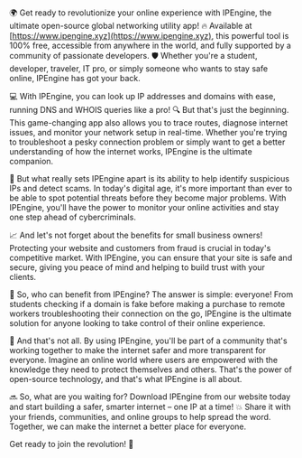 🌍 Get ready to revolutionize your online experience with IPEngine, the ultimate open-source global networking utility app! 🔥 Available at [https://www.ipengine.xyz](https://www.ipengine.xyz), this powerful tool is 100% free, accessible from anywhere in the world, and fully supported by a community of passionate developers. 🛡️ Whether you're a student, developer, traveler, IT pro, or simply someone who wants to stay safe online, IPEngine has got your back.

💻 With IPEngine, you can look up IP addresses and domains with ease, running DNS and WHOIS queries like a pro! 🔍 But that's just the beginning. This game-changing app also allows you to trace routes, diagnose internet issues, and monitor your network setup in real-time. Whether you're trying to troubleshoot a pesky connection problem or simply want to get a better understanding of how the internet works, IPEngine is the ultimate companion.

🚀 But what really sets IPEngine apart is its ability to help identify suspicious IPs and detect scams. In today's digital age, it's more important than ever to be able to spot potential threats before they become major problems. With IPEngine, you'll have the power to monitor your online activities and stay one step ahead of cybercriminals.

📈 And let's not forget about the benefits for small business owners! Protecting your website and customers from fraud is crucial in today's competitive market. With IPEngine, you can ensure that your site is safe and secure, giving you peace of mind and helping to build trust with your clients.

💪 So, who can benefit from IPEngine? The answer is simple: everyone! From students checking if a domain is fake before making a purchase to remote workers troubleshooting their connection on the go, IPEngine is the ultimate solution for anyone looking to take control of their online experience.

🌟 And that's not all. By using IPEngine, you'll be part of a community that's working together to make the internet safer and more transparent for everyone. Imagine an online world where users are empowered with the knowledge they need to protect themselves and others. That's the power of open-source technology, and that's what IPEngine is all about.

🔜 So, what are you waiting for? Download IPEngine from our website today and start building a safer, smarter internet – one IP at a time! 💥 Share it with your friends, communities, and online groups to help spread the word. Together, we can make the internet a better place for everyone.

Get ready to join the revolution! 🚀